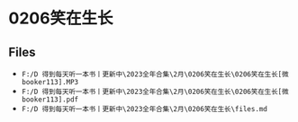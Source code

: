 # 0206笑在生长

## Files

- `F:/D 得到每天听一本书丨更新中\2023全年合集\2月\0206笑在生长\0206笑在生长[微booker113].MP3`
- `F:/D 得到每天听一本书丨更新中\2023全年合集\2月\0206笑在生长\0206笑在生长[微booker113].pdf`
- `F:/D 得到每天听一本书丨更新中\2023全年合集\2月\0206笑在生长\files.md`

